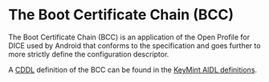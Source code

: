 # The Boot Certificate Chain (BCC)

The Boot Certificate Chain (BCC) is an application of the Open Profile for DICE
used by Android that conforms to the specification and goes further to more
strictly define the configuration descriptor.

A [CDDL](https://tools.ietf.org/html/rfc8610) definition of the BCC can be found
in the
[KeyMint AIDL definitions](https://cs.android.com/android/platform/superproject/+/main:hardware/interfaces/security/rkp/aidl/android/hardware/security/keymint/ProtectedData.aidl).
